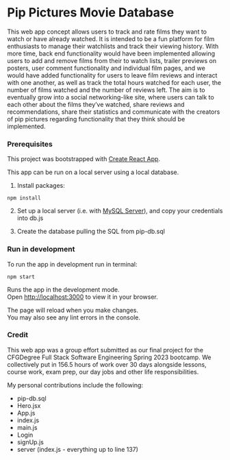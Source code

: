 # Pip Pictures Movie Database

This web app concept allows users to track and rate films they want to watch or have already watched.  It is intended to be a fun platform for film enthusiasts to manage their watchlists and track their viewing history.  With more time, back end functionality would have been implemented allowing users to add and remove films from their to watch lists, trailer previews on posters, user comment functionality and individual film pages, and we would have added functionality for users to leave film reviews and interact with one another, as well as track the total hours watched for each user, the number of films watched and the number of reviews left. The aim is to eventually grow into a social networking-like site, where users can talk to each other about the films they’ve watched, share reviews and recommendations, share their statistics and communicate with the creators of pip pictures regarding  functionality that they think should be implemented. 


### Prerequisites

This project was bootstrapped with [Create React App](https://github.com/facebook/create-react-app).

This app can be run on a local server using a local database.

1. Install packages:
```
npm install
```

2. Set up a local server (i.e. with [MySQL Server](https://www.mysql.com/products/workbench/)), and copy your credentials into db.js

3. Create the database pulling the SQL from pip-db.sql

### Run in development

To run the app in development run in terminal:
```
npm start
```

Runs the app in the development mode.\
Open [http://localhost:3000](http://localhost:3000) to view it in your browser.

The page will reload when you make changes.\
You may also see any lint errors in the console.

### Credit

This web app was a group effort submitted as our final project for the CFGDegree Full Stack Software Engineering Spring 2023 bootcamp.  We collectively put in 156.5 hours of work over 30 days alongside lessons, course work, exam prep, our day jobs and other life responsibilities.

My personal contributions include the following:
- pip-db.sql
- Hero.jsx
- App.js
- index.js
- main.js
- Login
- signUp.js
- server (index.js - everything up to line 137)
